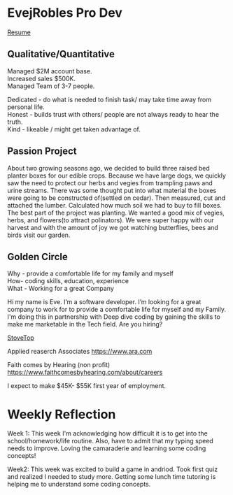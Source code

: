 # EvejRobles Pro Dev

[Resume](EveRobles2Resume2018.pdf)
## Qualitative/Quantitative
Managed  $2M account base.  
Increased sales $500K.                                                                                                          
Managed Team of 3-7 people. 


Dedicated - do what is needed to finish task/ may take time away from personal life.  
Honest - builds trust with others/ people are not always ready to hear the truth.  
Kind - likeable / might get taken advantage of.
 
## Passion Project

About two growing seasons ago, we decided to build three raised bed planter boxes for our edible crops. Because we have large dogs,  we quickly saw the need to protect our herbs and vegies from trampling paws and urine streams. There was some thought put into what material the boxes were going to be constructed of(settled on cedar). Then measured, cut and attached the lumber. Calculated how much soil we had to buy to fill boxes. The best part of the project was planting. We wanted a good mix of vegies, herbs, and flowers(to attract polinators). We were super happy with our harvest and with the amount of joy we got watching butterflies, bees and birds visit our garden.     







## Golden Circle



Why - provide a comfortable life for my family and myself                                                                        
How- coding skills, education, experience                                                                                       
What - Working for a  great Company 
 
Hi my name is Eve. I’m a software developer.  I’m looking for a great company to work for to provide a comfortable life for myself and my Family.  I'm doing this in partnership with Deep dive coding by gaining the skills to make me marketable in the Tech field.  Are you hiring? 
     
[StoveTop](StoveTop.pdf)


Applied reaserch Associates https://www.ara.com 

Faith comes by Hearing (non profit)  https://www.faithcomesbyhearing.com/about/careers 

I expect to make $45K- $55K first year of employment. 

  
  # Weekly Reflection 
  Week 1: This week I'm acknowledging how difficult it is to get into the school/homework/life routine.  Also, have to admit that my typing speed needs to improve. Loving the camaraderie and learning some coding concepts!
  
  Week2: This week was excited to build a game in andriod. Took first quiz and realized I needed to study more. Getting some lunch time tutoring is helping me to understand some coding concepts.
  
     
